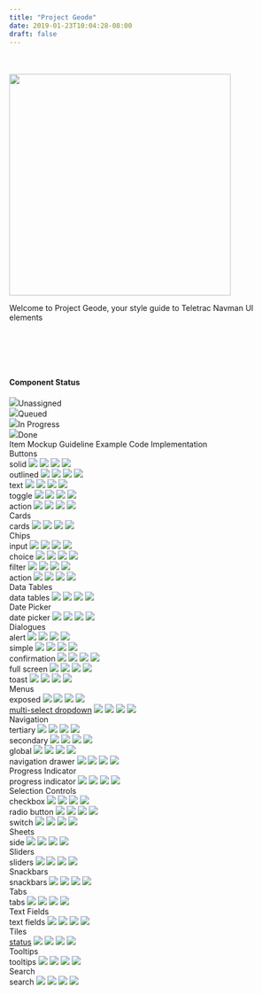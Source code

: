 ```yaml
---
title: "Project Geode"
date: 2019-01-23T10:04:28-08:00
draft: false
---
```


<div style="margin-bottom: 100px;">
    <div style="display: flex; align-items: center; margin-top: 50px;">
        <img src="/logo_name1.png" alt="" width="400">
    </div>
    <p>Welcome to Project Geode, your style guide to Teletrac Navman UI elements<p>
</div>

<h4>Component Status</h4>
<div class="component-status-legend">
  <div class="legend-item"><img src="svgs/cs-circle.svg">Unassigned</div>
  <div class="legend-item"><img src="svgs/cs-queue.svg">Queued</div>
  <div class="legend-item"><img src="svgs/cs-progress.svg">In Progress</div>
  <div class="legend-item"><img src="svgs/cs-done.svg">Done</div>
</div>
<div class="component-status-table">
  <div class="component-status-row-main-header">
    <span>Item</span>
    <span>Mockup</span>
    <span>Guideline</span>
    <span>Example Code</span>
    <span>Implementation</span>
  </div>
  <div class="component-status-row-section-header">
    <span>Buttons</span>
  </div>
  <div class="component-status-row">
    <span>solid</span>
    <img src="svgs/cs-circle.svg">
    <img src="svgs/cs-circle.svg">
    <img src="svgs/cs-circle.svg">
    <img src="svgs/cs-circle.svg">
  </div>
  <div class="component-status-row">
    <span>outlined</span>
    <img src="svgs/cs-circle.svg">
    <img src="svgs/cs-circle.svg">
    <img src="svgs/cs-circle.svg">
    <img src="svgs/cs-circle.svg">
  </div>
  <div class="component-status-row">
    <span>text</span>
    <img src="svgs/cs-circle.svg">
    <img src="svgs/cs-circle.svg">
    <img src="svgs/cs-circle.svg">
    <img src="svgs/cs-circle.svg">
  </div>
  <div class="component-status-row">
    <span>toggle</span>
    <img src="svgs/cs-circle.svg">
    <img src="svgs/cs-circle.svg">
    <img src="svgs/cs-circle.svg">
    <img src="svgs/cs-circle.svg">
  </div>
  <div class="component-status-row">
    <span>action</span>
    <img src="svgs/cs-circle.svg">
    <img src="svgs/cs-circle.svg">
    <img src="svgs/cs-circle.svg">
    <img src="svgs/cs-circle.svg">
  </div>
  <div class="component-status-row-section-header">
    <span>Cards</span>
  </div>
  <div class="component-status-row">
    <span>cards</span>
    <img src="svgs/cs-circle.svg">
    <img src="svgs/cs-circle.svg">
    <img src="svgs/cs-circle.svg">
    <img src="svgs/cs-circle.svg">
  </div>
  <div class="component-status-row-section-header">
    <span>Chips</span>
  </div>
  <div class="component-status-row">
    <span>input</span>
    <img src="svgs/cs-circle.svg">
    <img src="svgs/cs-circle.svg">
    <img src="svgs/cs-circle.svg">
    <img src="svgs/cs-circle.svg">
  </div>
  <div class="component-status-row">
    <span>choice</span>
    <img src="svgs/cs-circle.svg">
    <img src="svgs/cs-circle.svg">
    <img src="svgs/cs-circle.svg">
    <img src="svgs/cs-circle.svg">
  </div>
  <div class="component-status-row">
    <span>filter</span>
    <img src="svgs/cs-circle.svg">
    <img src="svgs/cs-circle.svg">
    <img src="svgs/cs-circle.svg">
    <img src="svgs/cs-circle.svg">
  </div>
  <div class="component-status-row">
    <span>action</span>
    <img src="svgs/cs-circle.svg">
    <img src="svgs/cs-circle.svg">
    <img src="svgs/cs-circle.svg">
    <img src="svgs/cs-circle.svg">
  </div>
  <div class="component-status-row-section-header">
    <span>Data Tables</span>
  </div>
  <div class="component-status-row">
    <span>data tables</span>
    <img src="svgs/cs-circle.svg">
    <img src="svgs/cs-circle.svg">
    <img src="svgs/cs-circle.svg">
    <img src="svgs/cs-circle.svg">
  </div>
  <div class="component-status-row-section-header">
    <span>Date Picker</span>
  </div>
  <div class="component-status-row">
    <span>date picker</span>
    <img src="svgs/cs-circle.svg">
    <img src="svgs/cs-circle.svg">
    <img src="svgs/cs-circle.svg">
    <img src="svgs/cs-circle.svg">
  </div>
  <div class="component-status-row-section-header">
    <span>Dialogues</span>
  </div>
  <div class="component-status-row">
    <span>alert</span>
    <img src="svgs/cs-circle.svg">
    <img src="svgs/cs-circle.svg">
    <img src="svgs/cs-circle.svg">
    <img src="svgs/cs-circle.svg">
  </div>
  <div class="component-status-row">
    <span>simple</span>
    <img src="svgs/cs-circle.svg">
    <img src="svgs/cs-circle.svg">
    <img src="svgs/cs-circle.svg">
    <img src="svgs/cs-circle.svg">
  </div>
  <div class="component-status-row">
    <span>confirmation</span>
    <img src="svgs/cs-circle.svg">
    <img src="svgs/cs-circle.svg">
    <img src="svgs/cs-circle.svg">
    <img src="svgs/cs-circle.svg">
  </div>
  <div class="component-status-row">
    <span>full screen</span>
    <img src="svgs/cs-circle.svg">
    <img src="svgs/cs-circle.svg">
    <img src="svgs/cs-circle.svg">
    <img src="svgs/cs-circle.svg">
  </div>
  <div class="component-status-row">
    <span>toast</span>
    <img src="svgs/cs-circle.svg">
    <img src="svgs/cs-circle.svg">
    <img src="svgs/cs-circle.svg">
    <img src="svgs/cs-circle.svg">
  </div>
  <div class="component-status-row-section-header">
    <span>Menus</span>
  </div>
  <div class="component-status-row">
    <span>exposed</span>
    <img src="svgs/cs-circle.svg">
    <img src="svgs/cs-circle.svg">
    <img src="svgs/cs-circle.svg">
    <img src="svgs/cs-circle.svg">
  </div>
  <div class="component-status-row">
    <span><a href='{{< ref "/components/menus/multi_select_dropdown.md" >}}'>multi-select dropdown</a></span>
    <img src="svgs/cs-done.svg">
    <img src="svgs/cs-progress.svg">
    <img src="svgs/cs-done.svg">
    <img src="svgs/cs-progress.svg">
  </div>
    <div class="component-status-row-section-header">
    <span>Navigation</span>
  </div>
  <div class="component-status-row">
    <span>tertiary</span>
    <img src="svgs/cs-circle.svg">
    <img src="svgs/cs-circle.svg">
    <img src="svgs/cs-circle.svg">
    <img src="svgs/cs-circle.svg">
  </div>
  <div class="component-status-row">
    <span>secondary</span>
    <img src="svgs/cs-circle.svg">
    <img src="svgs/cs-circle.svg">
    <img src="svgs/cs-circle.svg">
    <img src="svgs/cs-circle.svg">
  </div>
  <div class="component-status-row">
    <span>global</span>
    <img src="svgs/cs-circle.svg">
    <img src="svgs/cs-circle.svg">
    <img src="svgs/cs-circle.svg">
    <img src="svgs/cs-circle.svg">
  </div>
  <div class="component-status-row">
    <span>navigation drawer</span>
    <img src="svgs/cs-circle.svg">
    <img src="svgs/cs-circle.svg">
    <img src="svgs/cs-circle.svg">
    <img src="svgs/cs-circle.svg">
  </div>
  <div class="component-status-row-section-header">
    <span>Progress Indicator</span>
  </div>
  <div class="component-status-row">
    <span>progress indicator</span>
    <img src="svgs/cs-circle.svg">
    <img src="svgs/cs-circle.svg">
    <img src="svgs/cs-circle.svg">
    <img src="svgs/cs-circle.svg">
  </div>
  <div class="component-status-row-section-header">
    <span>Selection Controls</span>
  </div>
  <div class="component-status-row">
    <span>checkbox</span>
    <img src="svgs/cs-circle.svg">
    <img src="svgs/cs-circle.svg">
    <img src="svgs/cs-circle.svg">
    <img src="svgs/cs-circle.svg">
  </div>
  <div class="component-status-row">
    <span>radio button</span>
    <img src="svgs/cs-circle.svg">
    <img src="svgs/cs-circle.svg">
    <img src="svgs/cs-circle.svg">
    <img src="svgs/cs-circle.svg">
  </div>
  <div class="component-status-row">
    <span>switch</span>
    <img src="svgs/cs-circle.svg">
    <img src="svgs/cs-circle.svg">
    <img src="svgs/cs-circle.svg">
    <img src="svgs/cs-circle.svg">
  </div>
  <div class="component-status-row-section-header">
    <span>Sheets</span>
  </div>
  <div class="component-status-row">
    <span>side</span>
    <img src="svgs/cs-circle.svg">
    <img src="svgs/cs-circle.svg">
    <img src="svgs/cs-circle.svg">
    <img src="svgs/cs-circle.svg">
  </div>
  <div class="component-status-row-section-header">
    <span>Sliders</span>
  </div>
  <div class="component-status-row">
    <span>sliders</span>
    <img src="svgs/cs-circle.svg">
    <img src="svgs/cs-circle.svg">
    <img src="svgs/cs-circle.svg">
    <img src="svgs/cs-circle.svg">
  </div>
  <div class="component-status-row-section-header">
    <span>Snackbars</span>
  </div>
  <div class="component-status-row">
    <span>snackbars</span>
    <img src="svgs/cs-circle.svg">
    <img src="svgs/cs-circle.svg">
    <img src="svgs/cs-circle.svg">
    <img src="svgs/cs-circle.svg">
  </div>
  <div class="component-status-row-section-header">
    <span>Tabs</span>
  </div>
  <div class="component-status-row">
    <span>tabs</span>
    <img src="svgs/cs-circle.svg">
    <img src="svgs/cs-circle.svg">
    <img src="svgs/cs-circle.svg">
    <img src="svgs/cs-circle.svg">
  </div>
  <div class="component-status-row-section-header">
    <span>Text Fields</span>
  </div>
  <div class="component-status-row">
    <span>text fields</span>
    <img src="svgs/cs-circle.svg">
    <img src="svgs/cs-circle.svg">
    <img src="svgs/cs-circle.svg">
    <img src="svgs/cs-circle.svg">
  </div>
  <div class="component-status-row-section-header">
    <span>Tiles</span>
  </div>
  <div class="component-status-row">
    <span><a href='{{< ref "/components/tiles.md" >}}'>status</a></span>
    <img src="svgs/cs-done.svg">
    <img src="svgs/cs-progress.svg">
    <img src="svgs/cs-done.svg">
    <img src="svgs/cs-progress.svg">
  </div>
  <div class="component-status-row-section-header">
    <span>Tooltips</span>
  </div>
  <div class="component-status-row">
    <span>tooltips</span>
    <img src="svgs/cs-circle.svg">
    <img src="svgs/cs-circle.svg">
    <img src="svgs/cs-circle.svg">
    <img src="svgs/cs-circle.svg">
  </div>
  <div class="component-status-row-section-header">
    <span>Search</span>
  </div>
  <div class="component-status-row">
    <span>search</span>
    <img src="svgs/cs-circle.svg">
    <img src="svgs/cs-circle.svg">
    <img src="svgs/cs-circle.svg">
    <img src="svgs/cs-circle.svg">
  </div>
</div>
